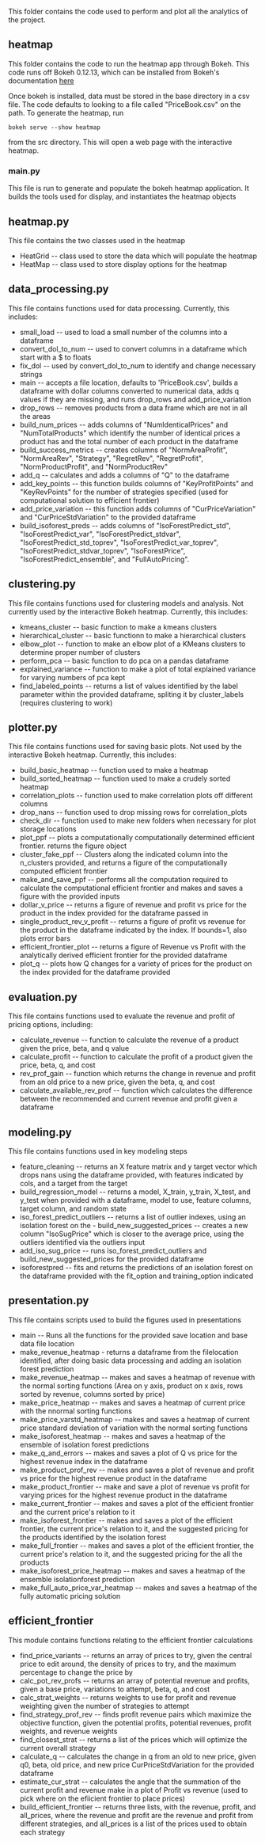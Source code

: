 This folder contains the code used to perform and plot all the analytics of the project.


## heatmap
This folder contains the code to run the heatmap app through Bokeh. This code runs off Bokeh 0.12.13, which can be installed from Bokeh's documentation [here](https://bokeh.pydata.org/en/latest/docs/installation.html)

Once bokeh is installed, data must be stored in the base directory in a csv file. The code defaults to looking to a file called "PriceBook.csv" on the path. To generate the heatmap, run

`bokeh serve --show heatmap`

from the src directory. This will open a web page with the interactive heatmap.

### main.py
This file is run to generate and populate the bokeh heatmap application. It builds the tools used for display, and instantiates the heatmap objects

## heatmap.py
This file contains the two classes used in the heatmap
- HeatGrid -- class used to store the data which will populate the heatmap
- HeatMap -- class used to store display options for the heatmap


## data_processing.py
This file contains functions used for data processing. Currently, this includes:
- small_load -- used to load a small number of the columns into a dataframe
- convert_dol_to_num -- used to convert columns in a dataframe which start with a $ to floats
- fix_dol -- used by convert_dol_to_num to identify and change necessary strings
- main -- accepts a file location, defaults to 'PriceBook.csv', builds a dataframe with dollar columns converted to numerical data, adds q values if they are missing, and runs drop_rows and add_price_variation
- drop_rows -- removes products from a data frame which are not in all the areas
- build_num_prices -- adds columns of "NumIdenticalPrices" and "NumTotalProducts" which identify the number of identical prices a product has and the total number of each product in the dataframe
- build_success_metrics -- creates columns of "NormAreaProfit", "NormAreaRev", "Strategy", "RegretRev", "RegretProfit", "NormProductProfit", and "NormProductRev"
- add_q -- calculates and adds a columns of "Q" to the dataframe
- add_key_points -- this function builds columns of "KeyProfitPoints" and "KeyRevPoints" for the number of strategies specified (used for computational solution to efficient frontier)
- add_price_variation -- this function adds columns of "CurPriceVariation" and "CurPriceStdVariation" to the provided dataframe
- build_isoforest_preds -- adds columns of "IsoForestPredict_std", "IsoForestPredict_var", "IsoForestPredict_stdvar", "IsoForestPredict_std_toprev", "IsoForestPredict_var_toprev", "IsoForestPredict_stdvar_toprev", "IsoForestPrice", "IsoForestPredict_ensemble", and "FullAutoPricing".


## clustering.py
This file contains functions used for clustering models and analysis. Not currently used by the interactive Bokeh heatmap. Currently, this includes:
- kmeans_cluster -- basic function to make a kmeans clusters
- hierarchical_cluster -- basic functionn to make a hierarchical clusters
- elbow_plot -- function to make an elbow plot of a KMeans clusters to determine proper number of clusters
- perform_pca -- basic function to do pca on a pandas dataframe
- explained_variance -- function to make a plot of total explained variance for varying numbers of pca kept
- find_labeled_points -- returns a list of values identified by the label parameter within the provided dataframe, spliting it by cluster_labels (requires clustering to work)

## plotter.py
This file contains functions used for saving basic plots. Not used by the interactive Bokeh heatmap. Currently, this includes:
- build_basic_heatmap -- function used to make a heatmap
- build_sorted_heatmap -- function used to make a crudely sorted heatmap
- correlation_plots -- function used to make correlation plots off different columns
- drop_nans -- function used to drop missing rows for correlation_plots
- check_dir -- function used to make new folders when necessary for plot storage locations
- plot_ppf -- plots a computationally computationally determined efficient frontier. returns the figure object
- cluster_fake_ppf -- Clusters along the indicated column into the n_clusters provided, and returns a figure of the computationally computed efficient frontier
- make_and_save_ppf -- performs all the computation required to calculate the computational efficient frontier and makes and saves a figure with the provided inputs
- dollar_v_price -- returns a figure of revenue and profit vs price for the product in the index provided for the dataframe passed in
- single_product_rev_v_profit -- returns a figure of profit vs revenue for the product in the dataframe indicated by the index. If bounds=1, also plots error bars
- efficient_frontier_plot -- returns a figure of Revenue vs Profit with the analytically derived efficient frontier for the provided dataframe
- plot_q -- plots how Q changes for a variety of prices for the product on the index provided for the dataframe provided

## evaluation.py
This file contains functions used to evaluate the revenue and profit of pricing options, including:
- calculate_revenue -- function to calculate the revenue of a product given the price, beta, and q value
- calculate_profit -- function to calculate the profit of a product given the price, beta, q, and cost
- rev_prof_gain -- function which returns the change in revenue and profit from an old price to a new price, given the beta, q, and cost
- calculate_available_rev_prof -- function which calculates the difference between the recommended and current revenue and profit given a dataframe

## modeling.py
This file contains functions used in key modeling steps
- feature_cleaning -- returns an X feature matrix and y target vector which drops nans using the dataframe provided, with features indicated by cols, and a target from the target
- build_regression_model -- returns a model, X_train, y_train, X_test, and y_test when provided with a dataframe, model to use, feature columns, target column, and random state
- iso_forest_predict_outliers -- returns a list of outlier indexes, using an isolation forest on the - build_new_suggested_prices -- creates a new column "IsoSugPrice" which is closer to the average price, using the outliers identified via the outliers input
- add_iso_sug_price -- runs iso_forest_predict_outliers and build_new_suggested_prices for the provided dataframe
- isoforestpred -- fits and returns the predictions of an isolation forest on the dataframe provided with the fit_option and training_option indicated

## presentation.py
This file contains scripts used to build the figures used in presentations
- main -- Runs all the functions for the provided save location and base data file location
- make_revenue_heatmap - returns a dataframe from the filelocation identified, after doing basic data processing and adding an isolation forest prediction
- make_revenue_heatmap -- makes and saves a heatmap of revenue with the normal sorting functions (Area on y axis, product on x axis, rows sorted by revenue, columns sorted by price)
- make_price_heatmap -- makes and saves a heatmap of current price with the nnormal sorting functions
- make_price_varstd_heatmap -- makes and saves a heatmap of current price standard deviation of variation with the normal sorting functions
- make_isoforest_heatmap -- makes and saves a heatmap of the ensemble of isolation forest predictions
- make_q_and_errors -- makes and saves a plot of Q vs price for the highest revenue index in the dataframe
- make_product_prof_rev -- makes and saves a plot of revenue and profit vs price for the highest revenue product in the dataframe
- make_product_frontier -- make and save a plot of revenue vs profit for varying prices for the highest revenue product in the dataframe
- make_current_frontier -- makes and saves a plot of the efficient frontier and the current price's relation to it
- make_isoforest_frontier -- makes and saves a plot of the efficient frontier, the current price's relation to it, and the suggested pricing for the products identified by the isolation forest
- make_full_frontier -- makes and saves a plot of the efficient frontier, the current price's relation to it, and the suggested pricing for the all the products
- make_isoforest_price_heatmap -- makes and saves a heatmap of the ensemble isolationforest prediction
- make_full_auto_price_var_heatmap -- makes and saves a heatmap of the fully automatic pricing solution

## efficient_frontier
This module contains functions relating to the efficient frontier calculations
- find_price_variants -- returns an array of prices to try, given the central price to edit around, the density of prices to try, and the maximum percentage to change the price by
- calc_pot_rev_profs -- returns an array of potential revenue and profits, given a base price, variations to attempt, beta, q, and cost
- calc_strat_weights -- returns weights to use for profit and revenue weighting given the number of strategies to attempt
- find_strategy_prof_rev -- finds profit revenue pairs which maximize the objective function, given the potential profits, potential revenues, profit weights, and revenue weights
- find_closest_strat -- returns a list of the prices which will optimize the current overall strategy
- calculate_q -- calculates the change in q from an old to new price, given q0, beta, old price, and new price
CurPriceStdVariation for the provided dataframe
- estimate_cur_strat -- calculates the angle that the summation of the current profit and revenue make in a plot of Profit vs revenue (used to pick where on the efiicient frontier to place prices)
- build_efficient_frontier -- returns three lists, with the revenue, profit, and all_prices, where the revenue and profit are the revenue and profit from different strategies, and all_prices is a list of the prices used to obtain each strategy
